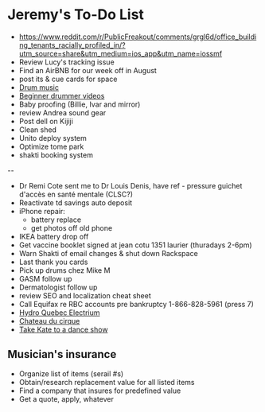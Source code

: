 # Jeremy's To-Do List

- https://www.reddit.com/r/PublicFreakout/comments/grgl6d/office_building_tenants_racially_profiled_in/?utm_source=share&utm_medium=ios_app&utm_name=iossmf
- Review Lucy's tracking issue
- Find an AirBNB for our week off in August
- post its & cue cards for space
- [Drum music](https://www.youtube.com/watch?v=dhVsbb61CpY)
- [Beginner drummer videos](https://www.drumstheword.com/product/beginner-video-drum-lessons-starter-new-learn-how-play-drums-easy-download-drum-pack/)
- Baby proofing (Billie, Ivar and mirror)
- review Andrea sound gear
- Post dell on Kijiji
- Clean shed
- Unito deploy system
- Optimize tome park
- shakti booking system

--

- Dr Remi Cote sent me to Dr Louis Denis, have ref - pressure guichet d'accès en santé mentale (CLSC?)
- Reactivate td savings auto deposit
- iPhone repair:
  - battery replace
  - get photos off old phone
- IKEA battery drop off
- Get vaccine booklet signed at jean cotu 1351 laurier (thuradays 2-6pm)
- Warn Shakti of email changes & shut down Rackspace
- Last thank you cards
- Pick up drums chez Mike M
- GASM follow up
- Dermatologist follow up
- review SEO and localization cheat sheet
- Call Equifax re RBC accounts pre bankruptcy 1-866-828-5961 (press 7)
- [Hydro Quebec Electrium](http://www.hydroquebec.com/visit/monteregie/electrium.html)
- [Chateau du cirque](https://www.chateau-cirque.com/)
- [Take Kate to a dance show](https://www.quebecdanse.org/)

## Musician's insurance

- Organize list of items (serail #s)
- Obtain/research replacement value for all listed items
- Find a company that insures for predefined value
- Get a quote, apply, whatever
